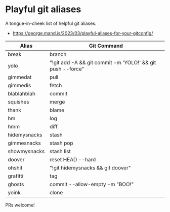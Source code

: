 # Playful git aliases

A tongue-in-cheek list of helpful git aliases.

- https://george.mand.is/2023/03/playful-aliases-for-your-gitconfig/

|Alias|Git Command|
|-----|------------|
|break | branch|
|yolo | "!git add -A && git commit -m 'YOLO!' && git push --force"|
|gimmedat | pull|
|gimmedis | fetch|
|blablahblah | commit|
|squishes | merge|
|thank | blame|
|hm | log|
|hmm | diff	|
|hidemysnacks | stash	|
|gimmesnacks | stash pop|
|showmysnacks | stash list|
|doover | reset HEAD --hard	|
|ohshit | "!git hidemysnacks && git doover"|
|grafitti | tag|
|ghosts | commit --allow-empty -m "BOO!"|
|yoink | clone|

PRs welcome!
